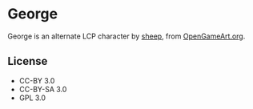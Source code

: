 # George

George is an alternate LCP character by [sheep](https://opengameart.org/users/sheep), from [OpenGameArt.org](https://opengameart.org/content/alternate-lpc-character-sprites-george).

## License

- CC-BY 3.0
- CC-BY-SA 3.0
- GPL 3.0
